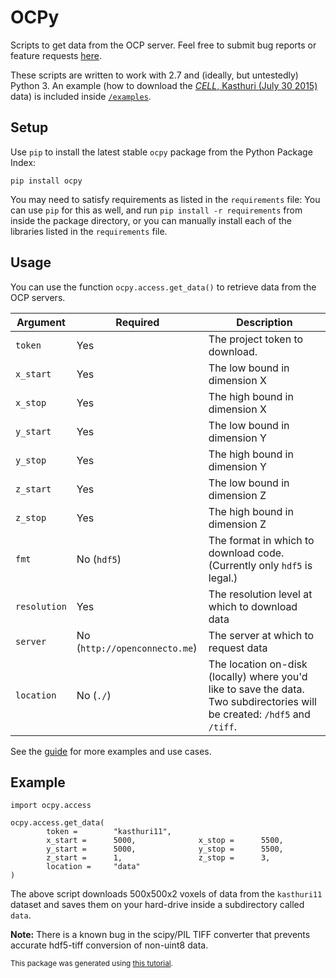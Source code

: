 # OCPy
Scripts to get data from the OCP server. Feel free to submit bug reports or feature requests [here](https://github.com/openconnectome/ocpAccess/issues).

These scripts are written to work with 2.7 and (ideally, but untestedly) Python 3. An example (how to download the [*CELL*, Kasthuri (July 30 2015)](http://www.openconnectomeproject.org/#!kasthuri11/c12r2) data) is included inside [`/examples`](https://github.com/openconnectome/ocpAccess/tree/master/packages/python/examples).




## Setup
Use `pip` to install the latest stable `ocpy` package from the Python Package Index:

```
pip install ocpy
```

You may need to satisfy requirements as listed in the `requirements` file: You can use `pip` for this as well, and run `pip install -r requirements` from inside the package directory, or you can manually install each of the libraries listed in the `requirements` file.

## Usage
You can use the function `ocpy.access.get_data()` to retrieve data from the OCP servers.

| Argument | Required | Description |
|----------|----------|-------------|
| `token` | Yes | The project token to download. |
| `x_start` | Yes | The low bound in dimension X |
| `x_stop` | Yes | The high bound in dimension X |
| `y_start` | Yes | The low bound in dimension Y |
| `y_stop` | Yes | The high bound in dimension Y |
| `z_start` | Yes | The low bound in dimension Z |
| `z_stop` | Yes | The high bound in dimension Z |
| `fmt` | No (`hdf5`) | The format in which to download code. (Currently only `hdf5` is legal.) |
| `resolution` | Yes | The resolution level at which to download data |
| `server` | No (`http://openconnecto.me`) | The server at which to request data |
| `location` | No (`./`) | The location on-disk (locally) where you'd like to save the data. Two subdirectories will be created: `/hdf5` and `/tiff`. |

See the [guide](#) for more examples and use cases.

## Example

```
import ocpy.access

ocpy.access.get_data(
        token =        "kasthuri11",
        x_start =      5000,              x_stop =      5500,
        y_start =      5000,              y_stop =      5500,
        z_start =      1,                 z_stop =      3,
        location =     "data"
)
```

The above script downloads 500x500x2 voxels of data from the `kasthuri11` dataset and saves them on your hard-drive inside a subdirectory called `data`.

**Note:** There is a known bug in the scipy/PIL TIFF converter that prevents accurate hdf5-tiff conversion of non-uint8 data.

<small>This package was generated using [this tutorial](http://peterdowns.com/posts/first-time-with-pypi.html).</small>

